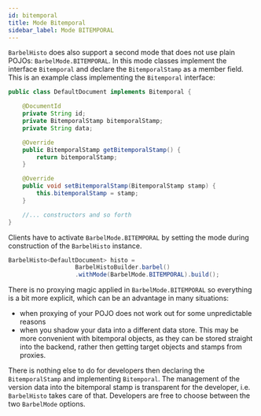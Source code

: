 ```yaml
---
id: bitemporal
title: Mode Bitemporal
sidebar_label: Mode BITEMPORAL
---
```

`BarbelHisto` does also support a second mode that does not use plain POJOs: `BarbelMode.BITEMPORAL`. In this mode classes implement the interface `Bitemporal` and declare the `BitemporalStamp` as a member field. This is an example class implementing the `Bitemporal` interface:
```java
public class DefaultDocument implements Bitemporal {

    @DocumentId
    private String id;
    private BitemporalStamp bitemporalStamp;
    private String data;

    @Override
    public BitemporalStamp getBitemporalStamp() {
        return bitemporalStamp;
    }

    @Override
    public void setBitemporalStamp(BitemporalStamp stamp) {
        this.bitemporalStamp = stamp;
    }

    //... constructors and so forth
}    
``` 
Clients have to activate `BarbelMode.BITEMPORAL` by setting the mode during construction of the `BarbelHisto` instance.
```java
BarbelHisto<DefaultDocument> histo = 
                   BarbelHistoBuilder.barbel()
                   .withMode(BarbelMode.BITEMPORAL).build();
``` 
There is no proxying magic applied in `BarbelMode.BITEMPORAL` so everything is a bit more explicit, which can be an advantage in many situations:
* when proxying of your POJO does not work out for some unpredictable reasons
* when you shadow your data into a different data store. This may be more convenient with bitemporal objects, as they can be stored straight into the backend, rather then getting target objects and stamps from proxies.

There is nothing else to do for developers then declaring the `BitemporalStamp` and implementing `Bitemporal`. The management of the version data into the bitemporal stamp is transparent for the developer, i.e. `BarbelHisto` takes care of that. Developers are free to choose between the two `BarbelMode` options. 